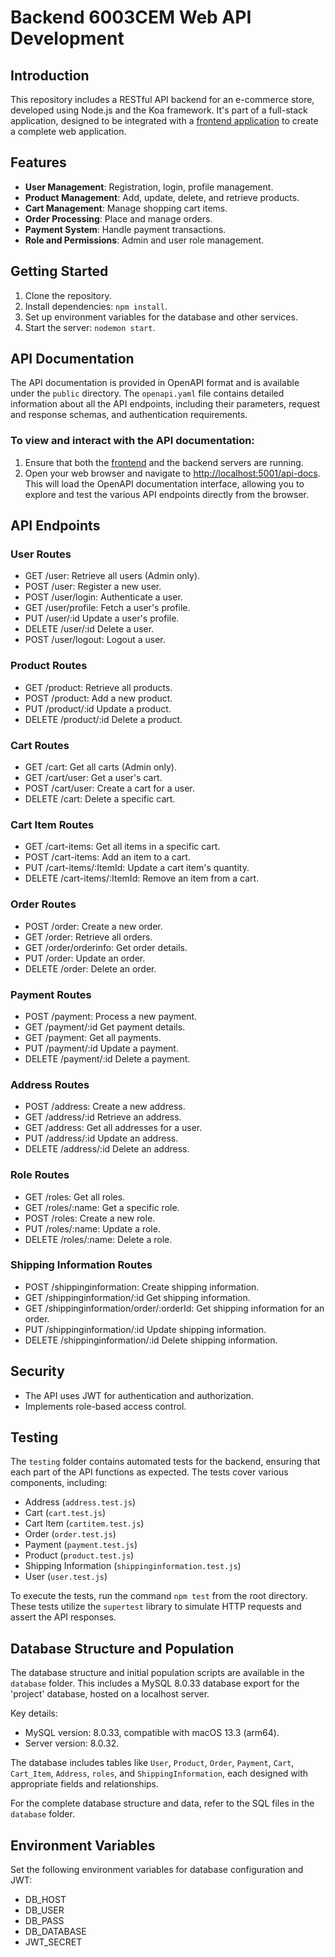 # Backend 6003CEM Web API Development

## Introduction
This repository includes a RESTful API backend for an e-commerce store, developed using Node.js and the Koa framework. It's part of a full-stack application, designed to be integrated with a [frontend application](https://github.coventry.ac.uk/sousagoncj/front_end_web_app_api) to create a complete web application.

## Features
- **User Management**: Registration, login, profile management.
- **Product Management**: Add, update, delete, and retrieve products.
- **Cart Management**: Manage shopping cart items.
- **Order Processing**: Place and manage orders.
- **Payment System**: Handle payment transactions.
- **Role and Permissions**: Admin and user role management.

## Getting Started
1. Clone the repository.
2. Install dependencies: `npm install`.
3. Set up environment variables for the database and other services.
4. Start the server: `nodemon start`.

## API Documentation
The API documentation is provided in OpenAPI format and is available under the `public` directory. The `openapi.yaml` file contains detailed information about all the API endpoints, including their parameters, request and response schemas, and authentication requirements. 

### To view and interact with the API documentation:
1. Ensure that both the [frontend](https://github.coventry.ac.uk/sousagoncj/front_end_web_app_api) and the backend servers are running.
2. Open your web browser and navigate to [http://localhost:5001/api-docs](http://localhost:5001/api-docs). This will load the OpenAPI documentation interface, allowing you to explore and test the various API endpoints directly from the browser.

## API Endpoints

### User Routes
- GET /user: Retrieve all users (Admin only).
- POST /user: Register a new user.
- POST /user/login: Authenticate a user.
- GET /user/profile: Fetch a user's profile.
- PUT /user/:id Update a user's profile.
- DELETE /user/:id Delete a user.
- POST /user/logout: Logout a user.

### Product Routes
- GET /product: Retrieve all products.
- POST /product: Add a new product.
- PUT /product/:id Update a product.
- DELETE /product/:id Delete a product.

### Cart Routes
- GET /cart: Get all carts (Admin only).
- GET /cart/user: Get a user's cart.
- POST /cart/user: Create a cart for a user.
- DELETE /cart: Delete a specific cart.

### Cart Item Routes
- GET /cart-items: Get all items in a specific cart.
- POST /cart-items: Add an item to a cart.
- PUT /cart-items/:ItemId: Update a cart item's quantity.
- DELETE /cart-items/:ItemId: Remove an item from a cart.

### Order Routes
- POST /order: Create a new order.
- GET /order: Retrieve all orders.
- GET /order/orderinfo: Get order details.
- PUT /order: Update an order.
- DELETE /order: Delete an order.

### Payment Routes
- POST /payment: Process a new payment.
- GET /payment/:id Get payment details.
- GET /payment: Get all payments.
- PUT /payment/:id Update a payment.
- DELETE /payment/:id Delete a payment.

### Address Routes
- POST /address: Create a new address.
- GET /address/:id Retrieve an address.
- GET /address: Get all addresses for a user.
- PUT /address/:id Update an address.
- DELETE /address/:id Delete an address.

### Role Routes
- GET /roles: Get all roles.
- GET /roles/:name: Get a specific role.
- POST /roles: Create a new role.
- PUT /roles/:name: Update a role.
- DELETE /roles/:name: Delete a role.

### Shipping Information Routes
- POST /shippinginformation: Create shipping information.
- GET /shippinginformation/:id Get shipping information.
- GET /shippinginformation/order/:orderId: Get shipping information for an order.
- PUT /shippinginformation/:id Update shipping information.
- DELETE /shippinginformation/:id Delete shipping information.

## Security
- The API uses JWT for authentication and authorization.
- Implements role-based access control.

## Testing
The `testing` folder contains automated tests for the backend, ensuring that each part of the API functions as expected. The tests cover various components, including:

- Address (`address.test.js`)
- Cart (`cart.test.js`)
- Cart Item (`cartitem.test.js`)
- Order (`order.test.js`)
- Payment (`payment.test.js`)
- Product (`product.test.js`)
- Shipping Information (`shippinginformation.test.js`)
- User (`user.test.js`)

To execute the tests, run the command `npm test` from the root directory. These tests utilize the `supertest` library to simulate HTTP requests and assert the API responses.




## Database Structure and Population
The database structure and initial population scripts are available in the `database` folder. This includes a MySQL 8.0.33 database export for the 'project' database, hosted on a localhost server.

Key details:
- MySQL version: 8.0.33, compatible with macOS 13.3 (arm64).
- Server version: 8.0.32.

The database includes tables like `User`, `Product`, `Order`, `Payment`, `Cart`, `Cart_Item`, `Address`, `roles`, and `ShippingInformation`, each designed with appropriate fields and relationships. 

For the complete database structure and data, refer to the SQL files in the `database` folder.


## Environment Variables
Set the following environment variables for database configuration and JWT:
- DB_HOST
- DB_USER
- DB_PASS
- DB_DATABASE
- JWT_SECRET
